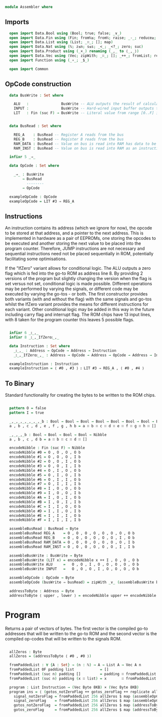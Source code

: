 ```agda
module Assembler where
```

## Imports
```agda
  open import Data.Bool using (Bool; true; false; _∨_)
  open import Data.Fin using (Fin; fromℕ≤; fromℕ; raise; _-_; reduce≥; 0F; 1F; 2F; 3F; 4F; 5F; 6F; 7F; 8F; 9F; toℕ)
  open import Data.List using (List; _∷_; []; map)
  open import Data.Nat using (ℕ; z≤n; s≤s; _<_; _<?_; zero; suc)
  open import Data.Product using (_×_) renaming (_,_ to ⟨_,_⟩)
  open import Data.Vec using (Vec; zipWith; _∷_; []; _++_; fromList; replicate)
  open import Function using (_∘_; _$_)

  open import Common
```


## OpCode construction
```agda
  data BusWrite : Set where

    ALU   :               BusWrite -- ALU outputs the result of calculation to the bus
    INPUT :               BusWrite -- Hard-wired input buffer outputs to bus
    LIT   : Fin (suc F) → BusWrite -- Literal value from range [0..F] is output to the bus


  data BusRead : Set where

    REG_A    : BusRead -- Register A reads from the bus
    REG_B    : BusRead -- Register B reads from the bus
    RAM_DATA : BusRead -- Value on bus is read into RAM has data to be stored
    RAM_INST : BusRead -- Value on bus is read into RAM as an instructions e.g. addressing

  infixr 5 _⇒_

  data OpCode : Set where

    _⇒_ : BusWrite
        → BusRead
          --------
        → OpCode

  exampleOpCode : OpCode
  exampleOpCode = LIT #3 ⇒ REG_A  
```

## Instructions

An instruction contains its address (which we ignore for now), the opcode to be stored at that address, and a pointer to the next address. This is implemented in hardware as a pair of EEPROMs, one storing the opcodes to be executed and another storing the next value to be placed into the program counter. Therefore, JUMP instructions are not necessary and sequential instructions need not be placed sequentially in ROM, potentially facilitating some optimisations.

If the "IfZero" variant allows for conditional logic. The ALU outputs a zero flag which is fed into the go-to ROM as address line 8. By providing 2 versions of the program but slightly changing the version when the flag is set versus not set, conditional logic is made possible. Different operations may be performed by varying the signals, or different code may be executed by varying the go-tos - or both. The first constructor provides both variants (with and without the flag) with the same signals and go-tos whilst the IfZero variant provides the means for different instructions for each variant. Other conditional logic may be added in this way in the future including carry flag and interrupt flag. The ROM chips have 13 input lines, with 8 taken for the program counter this leaves 5 possible flags.

```agda

  infixr 6 _⦂_,_
  infixr 8 _⦂_,_IfZero⦂_,_

  data Instruction : Set where
    _⦂_,_ : Address → OpCode → Address → Instruction
    _⦂_,_IfZero⦂_,_ : Address → OpCode → Address → OpCode → Address → Instruction

  exampleInstruction : Instruction
  exampleInstruction = ⟨ #0 , #3 ⟩ ⦂ LIT #3 ⇒ REG_A , ⟨ #0 , #4 ⟩

```

## To Binary

Standard functionality for creating the bytes to be written to the ROM chips.
```agda

  pattern O = false
  pattern I = true

  _,_,_,_,_,_,_,_b : Bool → Bool → Bool → Bool → Bool → Bool → Bool → Bool → Byte
  a , b , c , d , e , f , g , h b = a ∷ b ∷ c ∷ d ∷ e ∷ f ∷ g ∷ h ∷ []

  _,_,_,_b : Bool → Bool → Bool → Bool → Nibble
  a , b , c , d b = a ∷ b ∷ c ∷ d ∷ []

  encodeNibble : Fin (suc F) → Nibble
  encodeNibble #0 = O , O , O , O b
  encodeNibble #1 = O , O , O , I b
  encodeNibble #2 = O , O , I , O b
  encodeNibble #3 = O , O , I , I b
  encodeNibble #4 = O , I , O , O b
  encodeNibble #5 = O , I , O , I b
  encodeNibble #6 = O , I , I , O b
  encodeNibble #7 = O , I , I , I b
  encodeNibble #8 = I , O , O , O b
  encodeNibble #9 = I , O , O , I b
  encodeNibble #A = I , O , I , O b
  encodeNibble #B = I , O , I , I b
  encodeNibble #C = I , I , O , O b
  encodeNibble #D = I , I , O , I b
  encodeNibble #E = I , I , I , O b
  encodeNibble #F = I , I , I , I b

  assembleBusRead : BusRead → Byte
  assembleBusRead REG_A    = O , O , O , O , O , O , O , O b
  assembleBusRead REG_B    = O , O , O , O , O , O , I , O b
  assembleBusRead RAM_DATA = O , O , O , O , O , O , O , I b
  assembleBusRead RAM_INST = O , O , O , O , O , O , I , I b

  assembleBusWrite : BusWrite → Byte
  assembleBusWrite (LIT x) = encodeNibble x ++ I , O , O , O b
  assembleBusWrite ALU     =   O , O , I , O , O , O , O , O b
  assembleBusWrite INPUT   =   O , O , O , I , O , O , O , O b

  assembleOpCode : OpCode → Byte
  assembleOpCode (busWrite ⇒ busRead) = zipWith _∨_ (assembleBusWrite busWrite) (assembleBusRead busRead)

  addressToByte : Address → Byte
  addressToByte ⟨ upper , lower ⟩ = encodeNibble upper ++ encodeNibble lower

```

# Program

Returns a pair of vectors of bytes. The first vector is the compiled go-to addresses that will be written to the go-to ROM and the second vector is the compiled op-codes that will be written to the signals ROM.

```agda

  allZeros : Byte
  allZeros = (addressToByte ⟨ #0 , #0 ⟩)

  fromPaddedList : ∀ {A : Set} → (n : ℕ) → A → List A → Vec A n
  fromPaddedList 0F padding list            = []
  fromPaddedList (suc n) padding []         = padding ∷ fromPaddedList n padding []
  fromPaddedList (suc n) padding (x ∷ list) = x       ∷ fromPaddedList n padding list

  program : List Instruction → (Vec Byte 8KB) × (Vec Byte 8KB)
  program ins = ⟨ (gotos_notZeroFlag ++ gotos_zeroFlag ++ replicate allZeros) , signal_notZeroFlag ++ signal_zeroFlag ++ replicate allZeros ⟩ where
    signal_notZeroFlag = fromPaddedList 256 allZeros $ map (assembleOpCode ∘ λ{ (_ ⦂ x , _) → x ; (_ ⦂ x , _ IfZero⦂ _ , _) → x}) ins
    signal_zeroFlag    = fromPaddedList 256 allZeros $ map (assembleOpCode ∘ λ{ (_ ⦂ x , _) → x ; (_ ⦂ _ , _ IfZero⦂ x , _) → x}) ins
    gotos_notZeroFlag  = fromPaddedList 256 allZeros $ map (addressToByte  ∘ λ{ (_ ⦂ _ , x) → x ; (_ ⦂ _ , x IfZero⦂ _ , _) → x}) ins
    gotos_zeroFlag     = fromPaddedList 256 allZeros $ map (addressToByte  ∘ λ{ (_ ⦂ _ , x) → x ; (_ ⦂ _ , _ IfZero⦂ _ , x) → x}) ins
```
